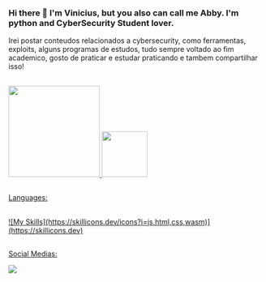 ### Hi there 👋 I'm Vinicius, but you also can call me Abby. I'm python and CyberSecurity Student lover.

Irei postar conteudos relacionados a cybersecurity, como ferramentas, exploits, alguns programas de estudos, tudo sempre voltado ao fim academico, gosto de praticar e
estudar praticando e tambem compartilhar isso!

<!--
**FromAbbys/FromAbbys** is a ✨ _special_ ✨ repository because its `README.md` (this file) appears on your GitHub profile.

Here are some ideas to get you started:

- 🔭 I’m currently working on ...
- 🌱 I’m currently learning ...
- 👯 I’m looking to collaborate on ...
- 🤔 I’m looking for help with ...
- 💬 Ask me about ...
- 📫 How to reach me: ...
- 😄 Pronouns: ...
- ⚡ Fun fact: ...
-->

##
<div>
   <a href="https://beacons.ai/FromAbbys">
   <img height="180cm" src="https://github-readme-stats.vercel.app/api?username=FromAbbys&show_icons=true&theme=dracula&include_all_commits=true&count_private=true"/>
   <img height="90cm" src="https://github-readme-stats.vercel.app/api/top-langs/?username=FromAbbys&layout=compact&langs_count=16&theme=dracula"/>
</div>


##

Languages:

<div style="display: inline_block"><br>
   ![My Skills](https://skillicons.dev/icons?i=js,html,css,wasm)](https://skillicons.dev)
</div>

##

Social Medias:

<div>
   <a href="https://www.linkedin.com/in/pinnacle-ltda/" target="_blank"><img src="https://img.shields.io/badge/LinkedIn-0077B5?style=for-the-badge&logo=linkedin&logoColor=white" target="_blank"></a>
   
  

